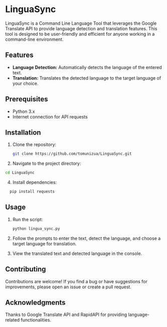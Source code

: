 # LinguaSync

LinguaSync is a Command Line Language Tool that leverages the Google Translate API to provide language detection and translation features. This tool is designed to be user-friendly and efficient for anyone working in a command-line environment.

## Features

- **Language Detection:** Automatically detects the language of the entered text.
- **Translation:** Translates the detected language to the target language of your choice.

## Prerequisites

- Python 3.x
- Internet connection for API requests

## Installation

1. Clone the repository:

   ```bash
   git clone https://github.com/tomunizua/LinguaSync.git
   ```
   
2. Navigate to the project directory:
  ```bash
  cd LinguaSync
  ```
4. Install dependencies:
  ```bash
    pip install requests
  ```

## Usage

1. Run the script:
    ```bash
    python lingua_sync.py
    ```
2. Follow the prompts to enter the text, detect the language, and choose a target language for translation.
   
3. View the translated text and detected language in the console.

## Contributing
Contributions are welcome! If you find a bug or have suggestions for improvements, please open an issue or create a pull request.

## Acknowledgments
Thanks to Google Translate API and RapidAPI for providing language-related functionalities.

